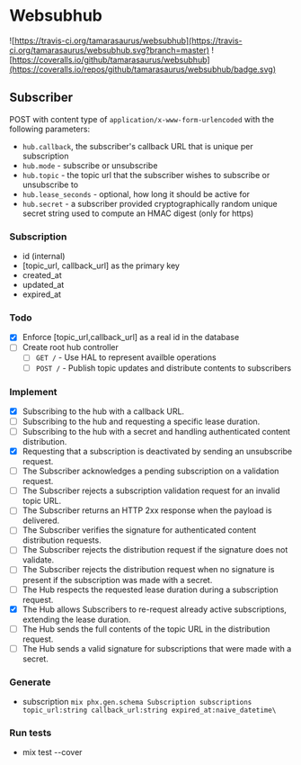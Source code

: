 # Websubhub

![https://travis-ci.org/tamarasaurus/websubhub](https://travis-ci.org/tamarasaurus/websubhub.svg?branch=master) ![https://coveralls.io/github/tamarasaurus/websubhub](https://coveralls.io/repos/github/tamarasaurus/websubhub/badge.svg)


## Subscriber
POST with content type of `application/x-www-form-urlencoded` with the following parameters:
  - `hub.callback`, the subscriber's callback URL that is unique per subscription
  - `hub.mode` - subscribe or unsubscribe
  - `hub.topic` - the topic url that the subscriber wishes to subscribe or unsubscribe to
  - `hub.lease_seconds` - optional, how long it should be active for
  - `hub.secret` - a subscriber provided cryptographically random unique secret string used to compute an HMAC digest (only for https)

### Subscription
  - id (internal)
  - [topic_url, callback_url] as the primary key
  - created_at
  - updated_at
  - expired_at

### Todo
- [x] Enforce [topic_url,callback_url] as a real id in the database
- [ ] Create root hub controller
    - [ ] `GET /` - Use HAL to represent availble operations
    - [ ] `POST /` - Publish topic updates and distribute contents to subscribers

### Implement
- [x] Subscribing to the hub with a callback URL.
- [ ] Subscribing to the hub and requesting a specific lease duration.
- [ ] Subscribing to the hub with a secret and handling authenticated content distribution.
- [x] Requesting that a subscription is deactivated by sending an unsubscribe request.
- [ ] The Subscriber acknowledges a pending subscription on a validation request.
- [ ] The Subscriber rejects a subscription validation request for an invalid topic URL.
- [ ] The Subscriber returns an HTTP 2xx response when the payload is delivered.
- [ ] The Subscriber verifies the signature for authenticated content distribution requests.
- [ ] The Subscriber rejects the distribution request if the signature does not validate.
- [ ] The Subscriber rejects the distribution request when no signature is present if the subscription was made with a secret.
- [ ] The Hub respects the requested lease duration during a subscription request.
- [x] The Hub allows Subscribers to re-request already active subscriptions, extending the lease duration.
- [ ] The Hub sends the full contents of the topic URL in the distribution request.
- [ ] The Hub sends a valid signature for subscriptions that were made with a secret.

### Generate

- subscription `mix phx.gen.schema Subscription subscriptions topic_url:string callback_url:string expired_at:naive_datetime\`

### Run tests

- mix test --cover